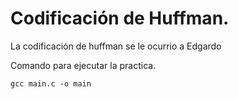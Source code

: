 # Codificación de Huffman.

La codificación de huffman se le ocurrio a Edgardo

Comando para ejecutar la practica.

```
gcc main.c -o main
```